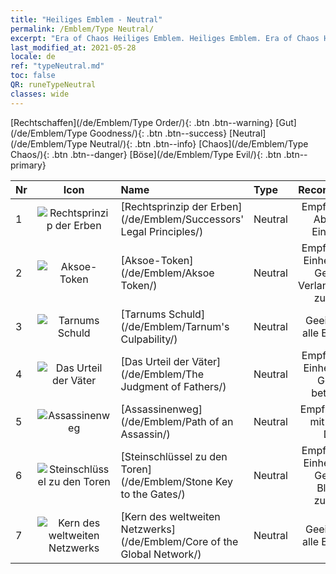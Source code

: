 ```yaml
---
title: "Heiliges Emblem - Neutral"
permalink: /Emblem/Type Neutral/
excerpt: "Era of Chaos Heiliges Emblem. Heiliges Emblem. Era of Chaos Heiliges Emblem Neutral. Era of Chaos Neutral"
last_modified_at: 2021-05-28
locale: de
ref: "typeNeutral.md"
toc: false
QR: runeTypeNeutral
classes: wide
---
```


  [Rechtschaffen](/de/Emblem/Type Order/){: .btn .btn--warning}   [Gut](/de/Emblem/Type Goodness/){: .btn .btn--success}   [Neutral](/de/Emblem/Type Neutral/){: .btn .btn--info}   [Chaos](/de/Emblem/Type Chaos/){: .btn .btn--danger}   [Böse](/de/Emblem/Type Evil/){: .btn .btn--primary} 

  |  Nr  | Icon |             Name            |    Type    |   Recommended   |
  |:-----|:--:|:----------------------------|:-----------|:---------------:|
  | 1 | ![Rechtsprinzip der Erben](/images/r/rune_icon_306.png) | [Rechtsprinzip der Erben](/de/Emblem/Successors' Legal Principles/) | Neutral | Empfohlen für Abwehr-Einheiten. | 
  | 2 | ![Aksoe-Token](/images/r/rune_icon_303.png) | [Aksoe-Token](/de/Emblem/Aksoe Token/) | Neutral | Empfohlen für Einheiten, die Gegnern Verlangsamung zufügen. | 
  | 3 | ![Tarnums Schuld](/images/r/rune_icon_305.png) | [Tarnums Schuld](/de/Emblem/Tarnum's Culpability/) | Neutral | Geeignet für alle Einheiten. | 
  | 4 | ![Das Urteil der Väter](/images/r/rune_icon_301.png) | [Das Urteil der Väter](/de/Emblem/The Judgment of Fathers/) | Neutral | Empfohlen für Einheiten, die Gegner betäuben. | 
  | 5 | ![Assassinenweg](/images/r/rune_icon_107.png) | [Assassinenweg](/de/Emblem/Path of an Assassin/) | Neutral | Empf. für Einh. mit hohem DPS. | 
  | 6 | ![Steinschlüssel zu den Toren](/images/r/rune_icon_302.png) | [Steinschlüssel zu den Toren](/de/Emblem/Stone Key to the Gates/) | Neutral | Empfohlen für Einheiten, die Gegnern Blutung zufügen. | 
  | 7 | ![Kern des weltweiten Netzwerks](/images/r/rune_icon_304.png) | [Kern des weltweiten Netzwerks](/de/Emblem/Core of the Global Network/) | Neutral | Geeignet für alle Einheiten. | 
